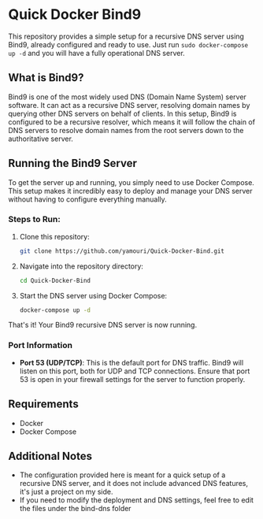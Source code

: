 # Quick Docker Bind9

This repository provides a simple setup for a recursive DNS server using Bind9, already configured and ready to use. Just run `sudo docker-compose up -d` and you will have a fully operational DNS server.

## What is Bind9?

Bind9 is one of the most widely used DNS (Domain Name System) server software. It can act as a recursive DNS server, resolving domain names by querying other DNS servers on behalf of clients. In this setup, Bind9 is configured to be a recursive resolver, which means it will follow the chain of DNS servers to resolve domain names from the root servers down to the authoritative server.

## Running the Bind9 Server

To get the server up and running, you simply need to use Docker Compose. This setup makes it incredibly easy to deploy and manage your DNS server without having to configure everything manually.

### Steps to Run:

1. Clone this repository:
    ```bash
    git clone https://github.com/yamouri/Quick-Docker-Bind.git
    ```

2. Navigate into the repository directory:
    ```bash
    cd Quick-Docker-Bind
    ```

3. Start the DNS server using Docker Compose:
    ```bash
    docker-compose up -d
    ```

That's it! Your Bind9 recursive DNS server is now running.

### Port Information

- **Port 53 (UDP/TCP)**: This is the default port for DNS traffic. Bind9 will listen on this port, both for UDP and TCP connections. Ensure that port 53 is open in your firewall settings for the server to function properly.

## Requirements

- Docker
- Docker Compose

## Additional Notes

- The configuration provided here is meant for a quick setup of a recursive DNS server, and it does not include advanced DNS features, it's just a project on my side.
- If you need to modify the deployment and DNS settings, feel free to edit the files under the bind-dns folder


